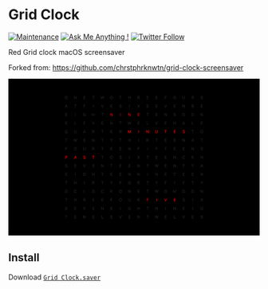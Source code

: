 # Grid Clock

[![Maintenance](https://img.shields.io/badge/Maintained%3F-yes-brightgreen.svg)](https://github.com/matthiaszarzecki/GridClockScreensaver/graphs/commit-activity) [![Ask Me Anything !](https://img.shields.io/badge/Ask%20me-anything-1abc9c.svg)](http://www.matthiaszarzecki.com) [![Twitter Follow](https://img.shields.io/twitter/follow/icarustyler.svg?style=social&label=Follow)](https://twitter.com/IcarusTyler)

Red Grid clock macOS screensaver

Forked from: https://github.com/chrstphrknwtn/grid-clock-screensaver

![Grid Clock Screenshot](GridClock.png)

## Install
Download [`Grid Clock.saver`](https://github.com/chrstphrknwtn/grid-clock/releases/download/0.0.2/Grid.Clock.saver.zip)
